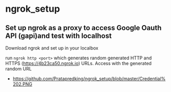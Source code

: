 # ngrok_setup

## Set up ngrok as a proxy to access Google Oauth API (gapi)and test with localhost

Download ngrok and set up in your localbox

run `ngrok http <port>` which generates random generated HTTP and HTTPS (https://4b23ca50.ngrok.io) URLs. Access with the generated random URL
  - https://github.com/Pratapredking/ngrok_setup/blob/master/Credential%202.PNG
  
  



